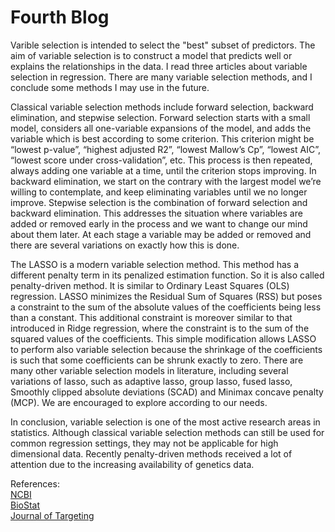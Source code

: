 # Fourth Blog

Varible selection is intended to select the "best" subset of predictors. The aim of variable selection is to construct a model that predicts well or explains the relationships in the data. I read three articles about variable selection in regression. There are many variable selection methods, and I conclude some methods I may use in the future.

Classical variable selection methods include forward selection, backward elimination, and stepwise selection. Forward selection starts with a small model, considers all one-variable expansions of the model, and adds the variable which is best according to some criterion. This criterion might be “lowest p-value”, “highest adjusted R2”, “lowest Mallow’s Cp”, “lowest AIC”, “lowest score under cross-validation”, etc. This process is then repeated, always adding one variable at a time, until the criterion stops improving. In backward elimination, we start on the contrary with the largest model we’re willing to contemplate, and keep eliminating variables until we no longer improve. Stepwise selection is the combination of forward selection and backward elimination. This addresses the situation where variables are added or removed early in the process and we want to change our mind about them later. At each stage a variable may be added or removed and there are several variations on exactly how this is done.

The LASSO is a modern variable selection method. This method has a different penalty term in its penalized estimation function. So it is also called penalty-driven method. It is similar to Ordinary Least Squares (OLS) regression. LASSO minimizes the Residual Sum of Squares (RSS) but poses a constraint to the sum of the absolute values of the coefficients being less than a constant. This additional constraint is moreover similar to that introduced in Ridge regression, where the constraint is to the sum of the squared values of the coefficients. This simple modification allows LASSO to perform also variable selection because the shrinkage of the coefficients is such that some coefficients can be shrunk exactly to zero. There are many other variable selection models in literature, including several variations of lasso, such as adaptive lasso, group lasso, fused lasso, Smoothly clipped absolute deviations (SCAD) and Minimax concave penalty (MCP). We are encouraged to explore according to our needs.

In conclusion, variable selection is one of the most active research areas in statistics. Although classical variable selection methods can still be used for common regression settings, they may not be applicable for high dimensional data. Recently penalty-driven methods received a lot of attention due to the increasing availability of genetics data. 

References:  
[NCBI](https://www.ncbi.nlm.nih.gov/pmc/articles/PMC5969114/)  
[BioStat](https://www.biostat.jhsph.edu/~iruczins/teaching/jf/ch10.pdf)  
[Journal of Targeting](https://link.springer.com/content/pdf/10.1057/jt.2009.26.pdf)
